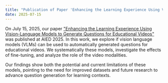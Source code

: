 ```yaml
---
title: "Publication of Paper 'Enhancing the Learning Experience Using Vision-Language Models to Generate Questions for Educational Videos'"
date: 2025-07-15
---
```


On July 15, 2025, our paper  ["Enhancing the Learning Experience Using Vision-Language Models to Generate Questions for Educational Videos"](https://link.springer.com/chapter/10.1007/978-3-031-98417-4_22) was published at AIED 2025. 
In this work, we explore if vision language models (VLMs) can be used to automatically generated questions for educational videos. 
We systematically these models, investigate the effects of fine-tuning, and analyze the role of the video modalities. 

Our findings show both the potential and current limitations of these models, pointing to the need for improved datasets and future research to advance question generation for learning contexts.
